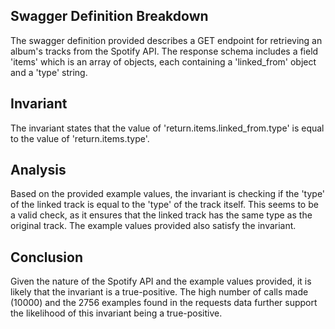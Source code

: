 ## Swagger Definition Breakdown
The swagger definition provided describes a GET endpoint for retrieving an album's tracks from the Spotify API. The response schema includes a field 'items' which is an array of objects, each containing a 'linked_from' object and a 'type' string.

## Invariant
The invariant states that the value of 'return.items.linked_from.type' is equal to the value of 'return.items.type'.

## Analysis
Based on the provided example values, the invariant is checking if the 'type' of the linked track is equal to the 'type' of the track itself. This seems to be a valid check, as it ensures that the linked track has the same type as the original track. The example values provided also satisfy the invariant.

## Conclusion
Given the nature of the Spotify API and the example values provided, it is likely that the invariant is a true-positive. The high number of calls made (10000) and the 2756 examples found in the requests data further support the likelihood of this invariant being a true-positive.
